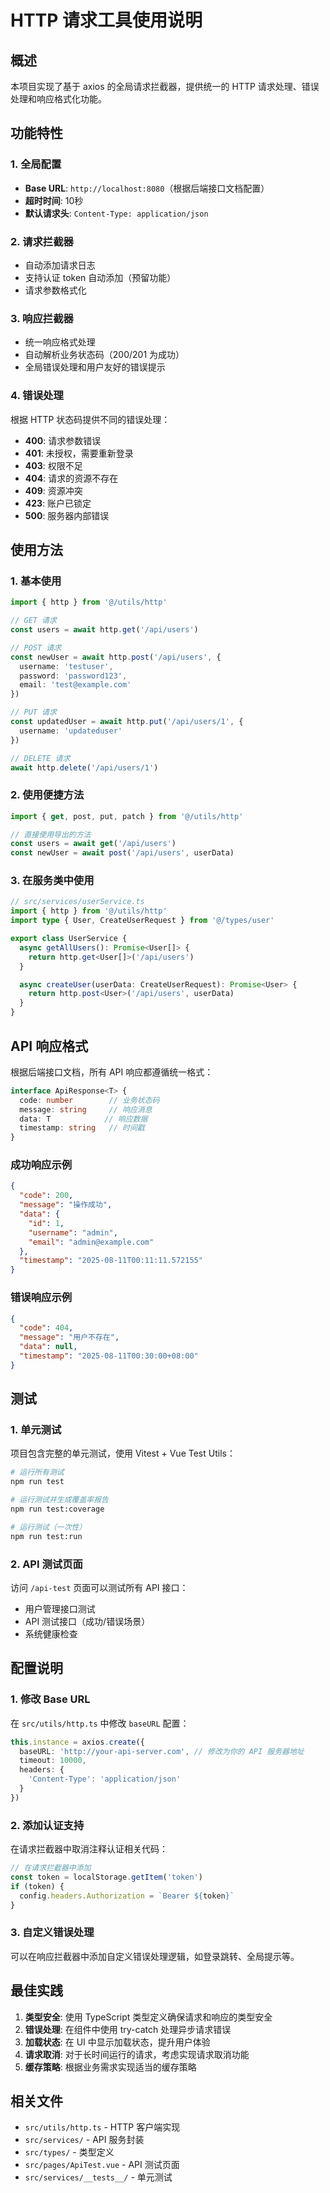 # HTTP 请求工具使用说明

## 概述

本项目实现了基于 axios 的全局请求拦截器，提供统一的 HTTP 请求处理、错误处理和响应格式化功能。

## 功能特性

### 1. 全局配置
- **Base URL**: `http://localhost:8080`（根据后端接口文档配置）
- **超时时间**: 10秒
- **默认请求头**: `Content-Type: application/json`

### 2. 请求拦截器
- 自动添加请求日志
- 支持认证 token 自动添加（预留功能）
- 请求参数格式化

### 3. 响应拦截器
- 统一响应格式处理
- 自动解析业务状态码（200/201 为成功）
- 全局错误处理和用户友好的错误提示

### 4. 错误处理
根据 HTTP 状态码提供不同的错误处理：
- **400**: 请求参数错误
- **401**: 未授权，需要重新登录
- **403**: 权限不足
- **404**: 请求的资源不存在
- **409**: 资源冲突
- **423**: 账户已锁定
- **500**: 服务器内部错误

## 使用方法

### 1. 基本使用

```typescript
import { http } from '@/utils/http'

// GET 请求
const users = await http.get('/api/users')

// POST 请求
const newUser = await http.post('/api/users', {
  username: 'testuser',
  password: 'password123',
  email: 'test@example.com'
})

// PUT 请求
const updatedUser = await http.put('/api/users/1', {
  username: 'updateduser'
})

// DELETE 请求
await http.delete('/api/users/1')
```

### 2. 使用便捷方法

```typescript
import { get, post, put, patch } from '@/utils/http'

// 直接使用导出的方法
const users = await get('/api/users')
const newUser = await post('/api/users', userData)
```

### 3. 在服务类中使用

```typescript
// src/services/userService.ts
import { http } from '@/utils/http'
import type { User, CreateUserRequest } from '@/types/user'

export class UserService {
  async getAllUsers(): Promise<User[]> {
    return http.get<User[]>('/api/users')
  }

  async createUser(userData: CreateUserRequest): Promise<User> {
    return http.post<User>('/api/users', userData)
  }
}
```

## API 响应格式

根据后端接口文档，所有 API 响应都遵循统一格式：

```typescript
interface ApiResponse<T> {
  code: number        // 业务状态码
  message: string     // 响应消息
  data: T            // 响应数据
  timestamp: string   // 时间戳
}
```

### 成功响应示例
```json
{
  "code": 200,
  "message": "操作成功",
  "data": {
    "id": 1,
    "username": "admin",
    "email": "admin@example.com"
  },
  "timestamp": "2025-08-11T00:11:11.572155"
}
```

### 错误响应示例
```json
{
  "code": 404,
  "message": "用户不存在",
  "data": null,
  "timestamp": "2025-08-11T00:30:00+08:00"
}
```

## 测试

### 1. 单元测试
项目包含完整的单元测试，使用 Vitest + Vue Test Utils：

```bash
# 运行所有测试
npm run test

# 运行测试并生成覆盖率报告
npm run test:coverage

# 运行测试（一次性）
npm run test:run
```

### 2. API 测试页面
访问 `/api-test` 页面可以测试所有 API 接口：
- 用户管理接口测试
- API 测试接口（成功/错误场景）
- 系统健康检查

## 配置说明

### 1. 修改 Base URL
在 `src/utils/http.ts` 中修改 `baseURL` 配置：

```typescript
this.instance = axios.create({
  baseURL: 'http://your-api-server.com', // 修改为你的 API 服务器地址
  timeout: 10000,
  headers: {
    'Content-Type': 'application/json'
  }
})
```

### 2. 添加认证支持
在请求拦截器中取消注释认证相关代码：

```typescript
// 在请求拦截器中添加
const token = localStorage.getItem('token')
if (token) {
  config.headers.Authorization = `Bearer ${token}`
}
```

### 3. 自定义错误处理
可以在响应拦截器中添加自定义错误处理逻辑，如登录跳转、全局提示等。

## 最佳实践

1. **类型安全**: 使用 TypeScript 类型定义确保请求和响应的类型安全
2. **错误处理**: 在组件中使用 try-catch 处理异步请求错误
3. **加载状态**: 在 UI 中显示加载状态，提升用户体验
4. **请求取消**: 对于长时间运行的请求，考虑实现请求取消功能
5. **缓存策略**: 根据业务需求实现适当的缓存策略

## 相关文件

- `src/utils/http.ts` - HTTP 客户端实现
- `src/services/` - API 服务封装
- `src/types/` - 类型定义
- `src/pages/ApiTest.vue` - API 测试页面
- `src/services/__tests__/` - 单元测试